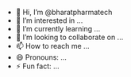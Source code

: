 - 👋 Hi, I’m @bharatpharmatech
- 👀 I’m interested in ...
- 🌱 I’m currently learning ...
- 💞️ I’m looking to collaborate on ...
- 📫 How to reach me ...
- 😄 Pronouns: ...
- ⚡ Fun fact: ...

<!---
bharatpharmatech/bharatpharmatech is a ✨ special ✨ repository because its `README.md` (this file) appears on your GitHub profile.
You can click the Preview link to take a look at your changes.
--->
